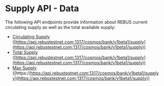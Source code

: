 # Supply API - Data

The following API endpoints provide information about REBUS current circulating supply as well as the total available supply:

* [Circulating Supply](https://api.rebustestnet.com:1317/cosmos/bank/v1beta1/supply) ([https://api.rebustestnet.com:1317/cosmos/bank/v1beta1/supply](https://api.rebustestnet.com:1317/cosmos/bank/v1beta1/supply))
* [Total Supply](https://api.rebustestnet.com:1317/cosmos/bank/v1beta1/supply) ([https://api.rebustestnet.com:1317/cosmos/bank/v1beta1/supply](https://api.rebustestnet.com:1317/cosmos/bank/v1beta1/supply))
* [Max Supply](https://api.rebustestnet.com:1317/cosmos/bank/v1beta1/supply) ([https://https://api.rebustestnet.com:1317/cosmos/bank/v1beta1/supplyy](https://api.rebustestnet.com:1317/cosmos/bank/v1beta1/supply))
